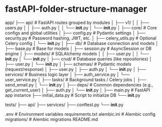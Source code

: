 # fastAPI-folder-structure-manager

app/
├── api/                      # FastAPI routes grouped by modules
│   ├── v1/
│   │   ├── users.py
│   │   ├── auth.py
│   │   └── __init__.py
│   └── __init__.py
│
├── core/                     # Core configs and global utilities
│   ├── config.py             # Pydantic settings
│   ├── security.py           # Password hashing, JWT, etc.
│   ├── celery_utils.py       # Optional Celery config
│   └── __init__.py
│
├── db/                       # Database connection and models
│   ├── base.py               # Base for models
│   ├── session.py            # AsyncSession or DB engine
│   ├── models/               # SQLAlchemy models
│   │   ├── user.py
│   │   └── __init__.py
│   └── __init__.py
│
├── crud/                     # Database queries (like repositories)
│   ├── user.py
│   └── __init__.py
│
├── schemas/                  # Pydantic models (request/response)
│   ├── user.py
│   ├── auth.py
│   └── __init__.py
│
├── services/                 # Business logic layer
│   ├── auth_service.py
│   └── user_service.py
│
├── tasks/                    # Background tasks / Celery jobs
│   ├── send_email.py
│   └── __init__.py
│
├── deps/                     # Common dependencies (e.g., get_current_user)
│   ├── auth.py
│   └── __init__.py
│
├── main.py                   # FastAPI app instance
├── initial_data.py           # Script to initialize DB
└── __init__.py

tests/
├── api/
├── services/
├── conftest.py
└── __init__.py

.env                         # Environment variables
requirements.txt
alembic.ini                  # Alembic config
migrations/                  # Alembic migrations
README.md
